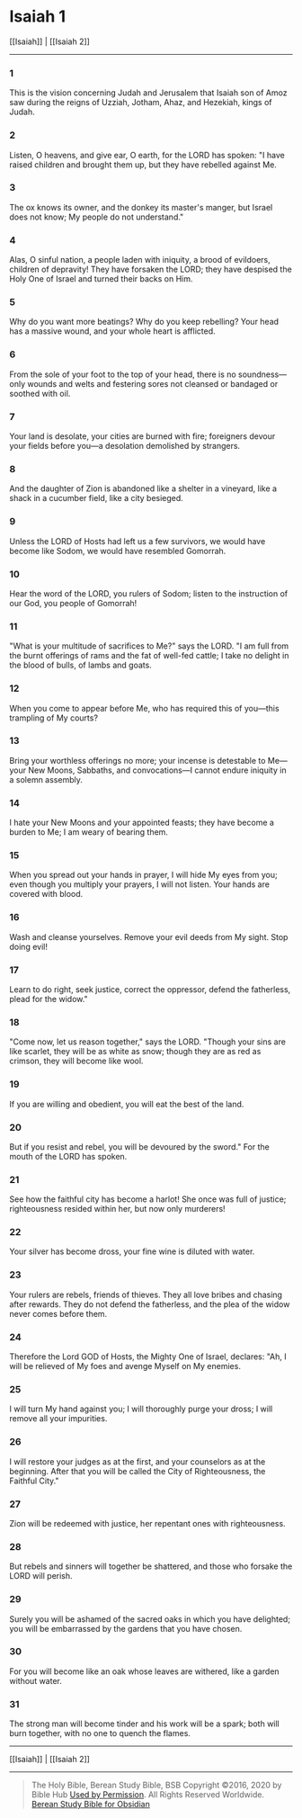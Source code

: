 # Isaiah 1

[[Isaiah]] | [[Isaiah 2]]

---

### 1
This is the vision concerning Judah and Jerusalem that Isaiah son of Amoz saw during the reigns of Uzziah, Jotham, Ahaz, and Hezekiah, kings of Judah.

### 2
Listen, O heavens, and give ear, O earth, for the LORD has spoken: "I have raised children and brought them up, but they have rebelled against Me.

### 3
The ox knows its owner, and the donkey its master's manger, but Israel does not know; My people do not understand."

### 4
Alas, O sinful nation, a people laden with iniquity, a brood of evildoers, children of depravity! They have forsaken the LORD; they have despised the Holy One of Israel and turned their backs on Him.

### 5
Why do you want more beatings? Why do you keep rebelling? Your head has a massive wound, and your whole heart is afflicted.

### 6
From the sole of your foot to the top of your head, there is no soundness—only wounds and welts and festering sores not cleansed or bandaged or soothed with oil.

### 7
Your land is desolate, your cities are burned with fire; foreigners devour your fields before you—a desolation demolished by strangers.

### 8
And the daughter of Zion is abandoned like a shelter in a vineyard, like a shack in a cucumber field, like a city besieged.

### 9
Unless the LORD of Hosts had left us a few survivors, we would have become like Sodom, we would have resembled Gomorrah.

### 10
Hear the word of the LORD, you rulers of Sodom; listen to the instruction of our God, you people of Gomorrah!

### 11
"What is your multitude of sacrifices to Me?" says the LORD. "I am full from the burnt offerings of rams and the fat of well-fed cattle; I take no delight in the blood of bulls, of lambs and goats.

### 12
When you come to appear before Me, who has required this of you—this trampling of My courts?

### 13
Bring your worthless offerings no more; your incense is detestable to Me—your New Moons, Sabbaths, and convocations—I cannot endure iniquity in a solemn assembly.

### 14
I hate your New Moons and your appointed feasts; they have become a burden to Me; I am weary of bearing them.

### 15
When you spread out your hands in prayer, I will hide My eyes from you; even though you multiply your prayers, I will not listen. Your hands are covered with blood.

### 16
Wash and cleanse yourselves. Remove your evil deeds from My sight. Stop doing evil!

### 17
Learn to do right, seek justice, correct the oppressor, defend the fatherless, plead for the widow."

### 18
"Come now, let us reason together," says the LORD. "Though your sins are like scarlet, they will be as white as snow; though they are as red as crimson, they will become like wool.

### 19
If you are willing and obedient, you will eat the best of the land.

### 20
But if you resist and rebel, you will be devoured by the sword." For the mouth of the LORD has spoken.

### 21
See how the faithful city has become a harlot! She once was full of justice; righteousness resided within her, but now only murderers!

### 22
Your silver has become dross, your fine wine is diluted with water.

### 23
Your rulers are rebels, friends of thieves. They all love bribes and chasing after rewards. They do not defend the fatherless, and the plea of the widow never comes before them.

### 24
Therefore the Lord GOD of Hosts, the Mighty One of Israel, declares: "Ah, I will be relieved of My foes and avenge Myself on My enemies.

### 25
I will turn My hand against you; I will thoroughly purge your dross; I will remove all your impurities.

### 26
I will restore your judges as at the first, and your counselors as at the beginning. After that you will be called the City of Righteousness, the Faithful City."

### 27
Zion will be redeemed with justice, her repentant ones with righteousness.

### 28
But rebels and sinners will together be shattered, and those who forsake the LORD will perish.

### 29
Surely you will be ashamed of the sacred oaks in which you have delighted; you will be embarrassed by the gardens that you have chosen.

### 30
For you will become like an oak whose leaves are withered, like a garden without water.

### 31
The strong man will become tinder and his work will be a spark; both will burn together, with no one to quench the flames.

---

[[Isaiah]] | [[Isaiah 2]]

---

> The Holy Bible, Berean Study Bible, BSB
> Copyright &copy;2016, 2020 by Bible Hub
> [Used by Permission](https://berean.bible/terms.htm). All Rights Reserved Worldwide.
> [Berean Study Bible for Obsidian](https://github.com/gapmiss/berean-study-bible-for-obsidian)

